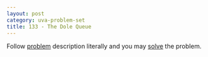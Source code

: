 ```yaml
---
layout: post
category: uva-problem-set
title: 133 - The Dole Queue
---
```


Follow
[problem](http://uva.onlinejudge.org/index.php?option=com_onlinejudge&Itemid=8&category=3&page=show_problem&problem=69)
description literally and you may
[solve](https://github.com/clchiou/uva-problem-set/blob/master/solved/133/133.cc)
the problem.
